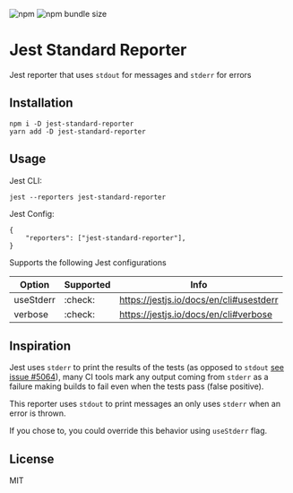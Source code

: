 ![npm](https://img.shields.io/npm/v/jest-standard-reporter.svg)
![npm bundle size](https://img.shields.io/bundlephobia/minzip/jest-standard-reporter.svg)

# Jest Standard Reporter

Jest reporter that uses `stdout` for messages and `stderr` for errors

## Installation

```
npm i -D jest-standard-reporter
yarn add -D jest-standard-reporter
```

## Usage

Jest CLI:

```
jest --reporters jest-standard-reporter
```

Jest Config:

```
{
    "reporters": ["jest-standard-reporter"],
}
```

Supports the following Jest configurations

| Option    | Supported | Info                                    |
| --------- | --------- | --------------------------------------- |
| useStderr | :check:   | https://jestjs.io/docs/en/cli#usestderr |
| verbose   | :check:   | https://jestjs.io/docs/en/cli#verbose   |

## Inspiration

Jest uses `stderr` to print the results of the tests (as opposed to `stdout` [see issue #5064](https://github.com/facebook/jest/issues/5064)), many CI tools mark any output coming from `stderr` as a failure making builds to fail even when the tests pass (false positive).

This reporter uses `stdout` to print messages an only uses `stderr` when an error is thrown.

If you chose to, you could override this behavior using `useStderr` flag.

## License

MIT
